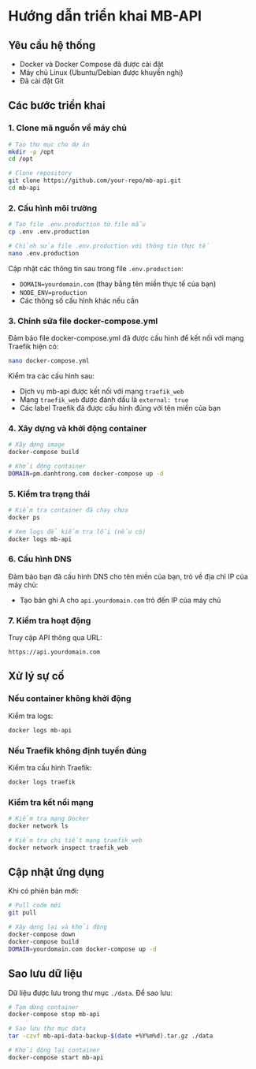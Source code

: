 # Hướng dẫn triển khai MB-API

## Yêu cầu hệ thống
- Docker và Docker Compose đã được cài đặt
- Máy chủ Linux (Ubuntu/Debian được khuyến nghị)
- Đã cài đặt Git

## Các bước triển khai

### 1. Clone mã nguồn về máy chủ

```bash
# Tạo thư mục cho dự án
mkdir -p /opt
cd /opt

# Clone repository
git clone https://github.com/your-repo/mb-api.git
cd mb-api
```

### 2. Cấu hình môi trường

```bash
# Tạo file .env.production từ file mẫu
cp .env .env.production

# Chỉnh sửa file .env.production với thông tin thực tế
nano .env.production
```

Cập nhật các thông tin sau trong file `.env.production`:
- `DOMAIN=yourdomain.com` (thay bằng tên miền thực tế của bạn)
- `NODE_ENV=production`
- Các thông số cấu hình khác nếu cần

### 3. Chỉnh sửa file docker-compose.yml

Đảm bảo file docker-compose.yml đã được cấu hình để kết nối với mạng Traefik hiện có:

```bash
nano docker-compose.yml
```

Kiểm tra các cấu hình sau:
- Dịch vụ mb-api được kết nối với mạng `traefik_web`
- Mạng `traefik_web` được đánh dấu là `external: true`
- Các label Traefik đã được cấu hình đúng với tên miền của bạn

### 4. Xây dựng và khởi động container

```bash
# Xây dựng image
docker-compose build

# Khởi động container
DOMAIN=pm.danhtrong.com docker-compose up -d
```

### 5. Kiểm tra trạng thái

```bash
# Kiểm tra container đã chạy chưa
docker ps

# Xem logs để kiểm tra lỗi (nếu có)
docker logs mb-api
```

### 6. Cấu hình DNS

Đảm bảo bạn đã cấu hình DNS cho tên miền của bạn, trỏ về địa chỉ IP của máy chủ:
- Tạo bản ghi A cho `api.yourdomain.com` trỏ đến IP của máy chủ

### 7. Kiểm tra hoạt động

Truy cập API thông qua URL:
```
https://api.yourdomain.com
```

## Xử lý sự cố

### Nếu container không khởi động

Kiểm tra logs:
```bash
docker logs mb-api
```

### Nếu Traefik không định tuyến đúng

Kiểm tra cấu hình Traefik:
```bash
docker logs traefik
```

### Kiểm tra kết nối mạng

```bash
# Kiểm tra mạng Docker
docker network ls

# Kiểm tra chi tiết mạng traefik_web
docker network inspect traefik_web
```

## Cập nhật ứng dụng

Khi có phiên bản mới:

```bash
# Pull code mới
git pull

# Xây dựng lại và khởi động
docker-compose down
docker-compose build
DOMAIN=yourdomain.com docker-compose up -d
```

## Sao lưu dữ liệu

Dữ liệu được lưu trong thư mục `./data`. Để sao lưu:

```bash
# Tạm dừng container
docker-compose stop mb-api

# Sao lưu thư mục data
tar -czvf mb-api-data-backup-$(date +%Y%m%d).tar.gz ./data

# Khởi động lại container
docker-compose start mb-api
```